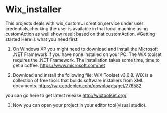 # Wix_installer
This projects deals with wix_customUi creation,service under user credentials,checking the user is available in that local machine using customAction as well show result based on that customAction.
#Getting started
Here is what you need first:


1) On Windows XP you might need to download and install the Microsoft .NET Framework if you have none installed on your PC. The WiX toolset requires the .NET Framework. The installation takes some time, time to get a coffee.
https://www.microsoft.com/net

2) Download and install the following file: WiX Toolset v3.0.8. WiX is a collection of free tools that builds software installers from XML documents.
 https://wix.codeplex.com/downloads/get/776582
 
 you can go here to get latest release http://wixtoolset.org/
 
3) Now you can open your project in your editor tool(visual studio).
